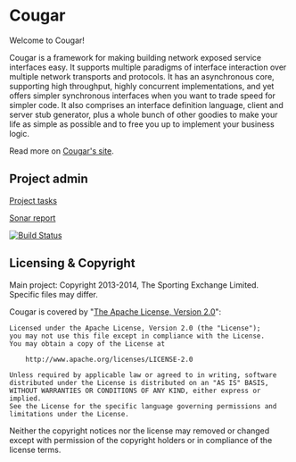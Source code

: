 Cougar
======
 
Welcome to Cougar!

Cougar is a framework for making building network exposed service interfaces easy. It supports multiple paradigms of interface interaction over multiple network transports and protocols. It has an asynchronous core, supporting high throughput, highly concurrent implementations, and yet offers simpler synchronous interfaces when you want to trade speed for simpler code. It also comprises an interface definition language, client and server stub generator, plus a whole bunch of other goodies to make your life as simple as possible and to free you up to implement your business logic.

Read more on [Cougar's site](http://betfair.github.io/cougar).

Project admin
-------------

[Project tasks](ProjectTasks.md)

[Sonar report](http://nemo.sonarqube.org/dashboard/index?id=com.betfair.cougar%3Acougar-master-pom)

[![Build Status](https://travis-ci.org/betfair/cougar.png?branch=master)](https://travis-ci.org/betfair/cougar)

Licensing & Copyright
---------------------

Main project: Copyright 2013-2014, The Sporting Exchange Limited. Specific files may differ.

Cougar is covered by "[The Apache License, Version 2.0](http://www.apache.org/licenses/LICENSE-2.0.html)":

    Licensed under the Apache License, Version 2.0 (the "License");
    you may not use this file except in compliance with the License.
    You may obtain a copy of the License at

        http://www.apache.org/licenses/LICENSE-2.0

    Unless required by applicable law or agreed to in writing, software
    distributed under the License is distributed on an "AS IS" BASIS,
    WITHOUT WARRANTIES OR CONDITIONS OF ANY KIND, either express or implied.
    See the License for the specific language governing permissions and
    limitations under the License.

Neither the copyright notices nor the license may removed or changed except with permission of the copyright holders or in compliance of the license terms.
